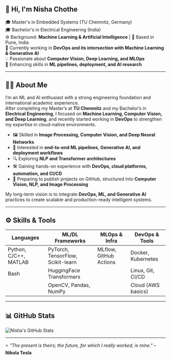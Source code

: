 ## 👋 Hi, I'm Nisha Chothe  

🎓 Master's in Embedded Systems (TU Chemnitz, Germany)  
🎓 Bachelor's in Electrical Engineering (India)  
⚙️ Background: **Machine Learning & Artificial Intelligence** | 📍 Based in Pune, India  
💼 Currently working in **DevOps and its intersection with Machine Learning & Generative AI**  
💡 Passionate about **Computer Vision, Deep Learning, and MLOps**  
🌱 Enhancing skills in **ML pipelines, deployment, and AI research**  

---

## 🧑‍💻 About Me
I’m an ML and AI enthusiast with a strong engineering foundation and international academic experience.  
After completing my Master’s at **TU Chemnitz** and my Bachelor’s in **Electrical Engineering**, I focused on **Machine Learning, Computer Vision, and Deep Learning**, and recently started working in **DevOps** to strengthen my expertise in cloud-native environments.  

- 🖼️ Skilled in **Image Processing, Computer Vision, and Deep Neural Networks**  
- 🚀 Interested in **end-to-end ML pipelines, Generative AI, and deployment workflows**  
- 🔍 Exploring **NLP and Transformer architectures**  
- 🛠️ Gaining hands-on experience with **DevOps, cloud platforms, automation, and CI/CD**  
- 📂 Preparing to publish projects on GitHub, structured into **Computer Vision, NLP, and Image Processing**  

My long-term vision is to integrate **DevOps, ML, and Generative AI** practices to create scalable and production-ready intelligent systems.  

---

## ⚙️ Skills & Tools  

| Languages | ML/DL Frameworks | MLOps & Infra | DevOps & Tools |
|-----------|-----------------|---------------|----------------|
| Python, C/C++, MATLAB | PyTorch, TensorFlow, Scikit-learn | MLflow, GitHub Actions | Docker, Kubernetes |
| Bash | HuggingFace Transformers | | Linux, Git, CI/CD |
| | OpenCV, Pandas, NumPy | | Cloud (AWS basics) |

---

## 📊 GitHub Stats  

![Nisha's GitHub Stats](https://github-readme-stats.vercel.app/api?username=chothenisha&show_icons=true&theme=tokyonight)  

<!-- Uncomment this once you have more repos to showcase top languages -->
<!-- ![Top Languages](https://github-readme-stats.vercel.app/api/top-langs/?username=chothenisha&layout=compact&theme=tokyonight) -->

---

⭐️ *"The present is theirs; the future, for which I really worked, is mine."* – **Nikola Tesla**  



<!--
**chothenisha/chothenisha** is a ✨ _special_ ✨ repository because its `README.md` (this file) appears on your GitHub profile.

Here are some ideas to get you started:

- 🔭 I’m currently working on ...
- 🌱 I’m currently learning ...
- 👯 I’m looking to collaborate on ...
- 🤔 I’m looking for help with ...
- 💬 Ask me about ...
- 📫 How to reach me: ...
- 😄 Pronouns: ...
- ⚡ Fun fact: ...
-->

